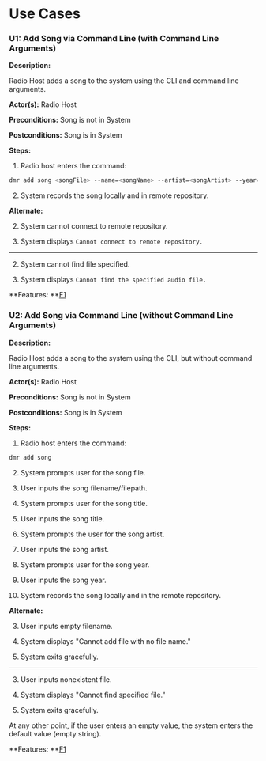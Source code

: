 # Use Cases
### U1: Add Song via Command Line (with Command Line Arguments)

**Description:**

Radio Host adds a song to the system using the CLI and command line arguments.

**Actor(s):** Radio Host

**Preconditions:** Song is not in System

**Postconditions:** Song is in System

**Steps:**

1) Radio host enters the command:
```bash
dmr add song <songFile> --name=<songName> --artist=<songArtist> --year=<songYear>
```
2) System records the song locally and in remote repository.

**Alternate:**

2) System cannot connect to remote repository.

3) System displays `Cannot connect to remote repository.`

---

2) System cannot find file specified.

3) System displays `Cannot find the specified audio file.`

**Features: **[F1](features/#f1-add-song-via-command-line)


### U2: Add Song via Command Line (without Command Line Arguments)

**Description:**

Radio Host adds a song to the system using the CLI, but without command line arguments.

**Actor(s):** Radio Host

**Preconditions:** Song is not in System

**Postconditions:** Song is in System

**Steps:**

1) Radio host enters the command:
```bash
dmr add song
```
2) System prompts user for the song file.

3) User inputs the song filename/filepath.

4) System prompts user for the song title.

5) User inputs the song title.

6) System prompts the user for the song artist.

7) User inputs the song artist.

8) System prompts user for the song year.

9) User inputs the song year.

10) System records the song locally and in the remote repository.

**Alternate:**

3) User inputs empty filename.

4) System displays "Cannot add file with no file name."

5) System exits gracefully.

---

3) User inputs nonexistent file.

4) System displays "Cannot find specified file."

5) System exits gracefully.

At any other point, if the user enters an empty value, the system enters the default value (empty string).

**Features: **[F1](features/#f1-add-song-via-command-line)

